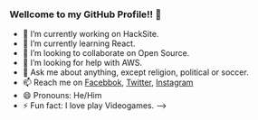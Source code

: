 ### Wellcome to my GitHub Profile!! 👋



- 🔭 I’m currently working on HackSite.
- 🌱 I’m currently learning React.
- 👯 I’m looking to collaborate on Open Source.
- 🤔 I’m looking for help with AWS.
- 💬 Ask me about anything, except religion, political or soccer.
- 📫 Reach me on [Facebbok](https://www.facebook.com/SaulSandovalM), [Twitter](https://twitter.com/SaulSandovalM), [Instagram](https://www.instagram.com/saulsandovalm/?hl=es-la)
- 😄 Pronouns: He/Him
- ⚡ Fun fact: I love play Videogames.
-->
